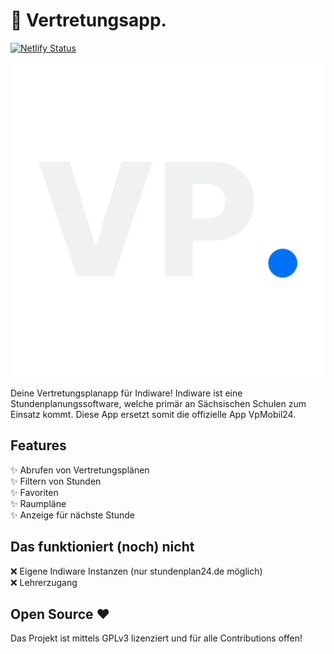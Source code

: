 # 📱 Vertretungsapp.
[![Netlify Status](https://api.netlify.com/api/v1/badges/8b4cbfd5-2af7-4815-849e-d5bba9ebafec/deploy-status)](https://app.netlify.com/sites/vertretungsplan42/deploys)

![Logo Vertretungsapp](https://github.com/SachsenspieltCoding/vertretungsapp/blob/master/static/logo/logo.png)

Deine Vertretungsplanapp für Indiware!
Indiware ist eine Stundenplanungssoftware, welche primär an Sächsischen Schulen zum Einsatz kommt.
Diese App ersetzt somit die offizielle App VpMobil24.

## Features
✨ Abrufen von Vertretungsplänen <br />
✨ Filtern von Stunden <br />
✨ Favoriten <br />
✨ Raumpläne <br />
✨ Anzeige für nächste Stunde <br />

## Das funktioniert (noch) nicht
❌ Eigene Indiware Instanzen (nur stundenplan24.de möglich) <br />
❌ Lehrerzugang <br />

## Open Source ❤️
Das Projekt ist mittels GPLv3 lizenziert und für alle Contributions offen!
